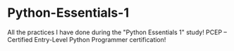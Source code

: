 # Python-Essentials-1
All the practices I have done during the "Python Essentials 1" study!
PCEP – Certified Entry-Level Python Programmer certification!
